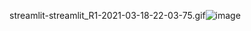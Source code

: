 streamlit-streamlit_R1-2021-03-18-22-03-75.gif![image](https://user-images.githubusercontent.com/75276655/111735405-334b0500-8839-11eb-9854-fe082f73ce6f.png)
